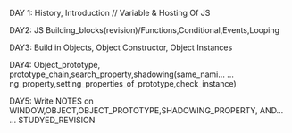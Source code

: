 DAY 1: History, Introduction // Variable & Hosting Of JS

DAY2: JS Building_blocks(revision)/Functions,Conditional,Events,Looping

DAY3: Build in Objects, Object Constructor, Object Instances

DAY4: Object_prototype, prototype_chain,search_property,shadowing(same_nami…
…ng_property,setting_properties_of_prototype,check_instance)

DAY5: Write NOTES on WINDOW,OBJECT,OBJECT_PROTOTYPE,SHADOWING_PROPERTY, AND…
… STUDYED_REVISION
